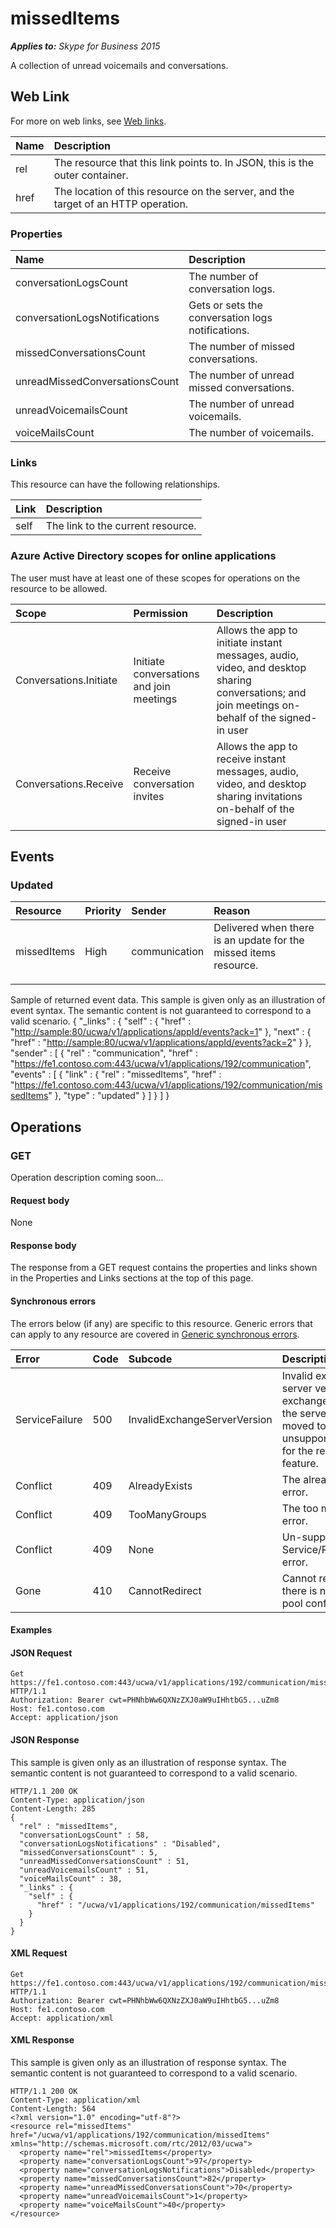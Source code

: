 # missedItems

 _**Applies to:** Skype for Business 2015_


A collection of unread voicemails and conversations.


## Web Link
<a name = "sectionSection0"> </a>


For more on web links, see [Web links](WebLinks.md).


|**Name**|**Description**|
|:-----|:-----|
|rel|The resource that this link points to. In JSON, this is the outer container.|
|href|The location of this resource on the server, and the target of an HTTP operation.|

### Properties



|**Name**|**Description**|
|:-----|:-----|
|conversationLogsCount|The number of conversation logs.|
|conversationLogsNotifications|Gets or sets the conversation logs notifications.|
|missedConversationsCount|The number of missed conversations.|
|unreadMissedConversationsCount|The number of unread missed conversations.|
|unreadVoicemailsCount|The number of unread voicemails.|
|voiceMailsCount|The number of voicemails.|

### Links



This resource can have the following relationships.

|**Link**|**Description**|
|:-----|:-----|
|self|The link to the current resource.|

### Azure Active Directory scopes for online applications



The user must have at least one of these scopes for operations on the resource to be allowed.

|**Scope**|**Permission**|**Description**|
|:-----|:-----|:-----|
|Conversations.Initiate|Initiate conversations and join meetings|Allows the app to initiate instant messages, audio, video, and desktop sharing conversations; and join meetings on-behalf of the signed-in user|
|Conversations.Receive|Receive conversation invites|Allows the app to receive instant messages, audio, video, and desktop sharing invitations on-behalf of the signed-in user|

## Events
<a name="sectionSection2"></a>


### Updated



| <strong>Resource</strong> | <strong>Priority</strong> | <strong>Sender</strong> | <strong>Reason</strong>                                                     |
|:--------------------------|:--------------------------|:------------------------|:----------------------------------------------------------------------------|
| missedItems               | High                      | communication           | Delivered when there is an update for the missed items resource.</p><p></p> |

Sample of returned event data.
This sample is given only as an illustration of event syntax. The semantic content is not guaranteed to correspond to a valid scenario.
{
  "_links" : {
    "self" : {
      "href" : "<http://sample:80/ucwa/v1/applications/appId/events?ack=1>"
    },
    "next" : {
      "href" : "<http://sample:80/ucwa/v1/applications/appId/events?ack=2>"
    }
  },
  "sender" : [
    {
      "rel" : "communication",
      "href" : "<https://fe1.contoso.com:443/ucwa/v1/applications/192/communication>",
      "events" : [
        {
          "link" : {
            "rel" : "missedItems",
            "href" : "<https://fe1.contoso.com:443/ucwa/v1/applications/192/communication/missedItems>"
          },
          "type" : "updated"
        }
      ]
    }
  ]
}


## Operations



<a name="sectionSection2"></a>


### GET




Operation description coming soon...

#### Request body



None


#### Response body



The response from a GET request contains the properties and links shown in the Properties and Links sections at the top of this page.

#### Synchronous errors



The errors below (if any) are specific to this resource. Generic errors that can apply to any resource are covered in [Generic synchronous errors](GenericSynchronousErrors.md).

|**Error**|**Code**|**Subcode**|**Description**|
|:-----|:-----|:-----|:-----|
|ServiceFailure|500|InvalidExchangeServerVersion|Invalid exchange server version.The exchange mailbox of the server might have moved to an unsupported version for the required feature.|
|Conflict|409|AlreadyExists|The already exists error.|
|Conflict|409|TooManyGroups|The too many groups error.|
|Conflict|409|None|Un-supported Service/Resource/API error.|
|Gone|410|CannotRedirect|Cannot redirect since there is no back up pool configured.|

#### Examples




#### JSON Request




```
Get https://fe1.contoso.com:443/ucwa/v1/applications/192/communication/missedItems HTTP/1.1
Authorization: Bearer cwt=PHNhbWw6QXNzZXJ0aW9uIHhtbG5...uZm8
Host: fe1.contoso.com
Accept: application/json
```


#### JSON Response



This sample is given only as an illustration of response syntax. The semantic content is not guaranteed to correspond to a valid scenario.
```
HTTP/1.1 200 OK
Content-Type: application/json
Content-Length: 285
{
  "rel" : "missedItems",
  "conversationLogsCount" : 58,
  "conversationLogsNotifications" : "Disabled",
  "missedConversationsCount" : 5,
  "unreadMissedConversationsCount" : 51,
  "unreadVoicemailsCount" : 51,
  "voiceMailsCount" : 38,
  "_links" : {
    "self" : {
      "href" : "/ucwa/v1/applications/192/communication/missedItems"
    }
  }
}
```


#### XML Request




```
Get https://fe1.contoso.com:443/ucwa/v1/applications/192/communication/missedItems HTTP/1.1
Authorization: Bearer cwt=PHNhbWw6QXNzZXJ0aW9uIHhtbG5...uZm8
Host: fe1.contoso.com
Accept: application/xml
```


#### XML Response



This sample is given only as an illustration of response syntax. The semantic content is not guaranteed to correspond to a valid scenario.
```
HTTP/1.1 200 OK
Content-Type: application/xml
Content-Length: 564
<?xml version="1.0" encoding="utf-8"?>
<resource rel="missedItems" href="/ucwa/v1/applications/192/communication/missedItems" xmlns="http://schemas.microsoft.com/rtc/2012/03/ucwa">
  <property name="rel">missedItems</property>
  <property name="conversationLogsCount">97</property>
  <property name="conversationLogsNotifications">Disabled</property>
  <property name="missedConversationsCount">82</property>
  <property name="unreadMissedConversationsCount">70</property>
  <property name="unreadVoicemailsCount">1</property>
  <property name="voiceMailsCount">40</property>
</resource>
```


